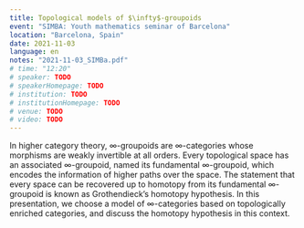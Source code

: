 ```yaml
---
title: Topological models of $\infty$-groupoids
event: "SIMBA: Youth mathematics seminar of Barcelona"
location: "Barcelona, Spain"
date: 2021-11-03
language: en
notes: "2021-11-03_SIMBa.pdf"
# time: "12:20"
# speaker: TODO
# speakerHomepage: TODO
# institution: TODO
# institutionHomepage: TODO
# venue: TODO
# video: TODO
---
```

In higher category theory, $\infty$-groupoids are $\infty$-categories whose morphisms are weakly invertible at all orders. Every topological space has an associated $\infty$-groupoid, named its fundamental $\infty$-groupoid, which encodes the information of higher paths over the space. The statement that every space can be recovered up to homotopy from its fundamental $\infty$-groupoid is known as Grothendieck’s homotopy hypothesis. In this presentation, we choose a model of $\infty$-categories based on topologically enriched categories, and discuss the homotopy hypothesis in this context.